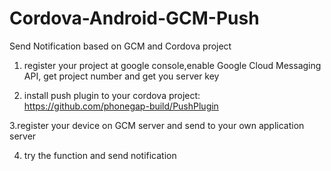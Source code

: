 # Cordova-Android-GCM-Push
Send Notification based on GCM and Cordova project


1. register your project at google console,enable Google Cloud Messaging API, get project number and get you server key

2. install push plugin to your cordova project: https://github.com/phonegap-build/PushPlugin

3.register your device on GCM server and send to your own application server

4. try the function and send notification

